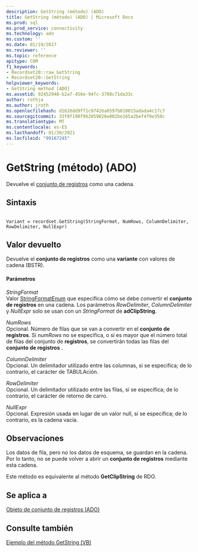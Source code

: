 ```yaml
---
description: GetString (método) (ADO)
title: GetString (método) (ADO) | Microsoft Docs
ms.prod: sql
ms.prod_service: connectivity
ms.technology: ado
ms.custom: ''
ms.date: 01/19/2017
ms.reviewer: ''
ms.topic: reference
apitype: COM
f1_keywords:
- Recordset20::raw_GetString
- Recordset20::GetString
helpviewer_keywords:
- GetString method [ADO]
ms.assetid: 92452940-b2a7-456e-94fc-3780c71da33c
author: rothja
ms.author: jroth
ms.openlocfilehash: d1626dd9ff1c97426a0597b010015adada4c17c7
ms.sourcegitcommit: 33f0f190f962059826e002be165a2bef4f9e350c
ms.translationtype: MT
ms.contentlocale: es-ES
ms.lasthandoff: 01/30/2021
ms.locfileid: "99167245"
---
```

# <a name="getstring-method-ado"></a>GetString (método) (ADO)
Devuelve el [conjunto de registros](./recordset-object-ado.md) como una cadena.  
  
## <a name="syntax"></a>Sintaxis  
  
```  
  
Variant = recordset.GetString(StringFormat, NumRows, ColumnDelimiter, RowDelimiter, NullExpr)  
```  
  
## <a name="return-value"></a>Valor devuelto  
 Devuelve el **conjunto de registros** como una **variante** con valores de cadena (BSTR).  
  
#### <a name="parameters"></a>Parámetros  
 *StringFormat*  
 Valor [StringFormatEnum](./stringformatenum.md) que especifica cómo se debe convertir el **conjunto de registros** en una cadena. Los parámetros *RowDelimiter*, *ColumnDelimiter* y *NullExpr* solo se usan con un *StringFormat* de **adClipString**.  
  
 *NumRows*  
 Opcional. Número de filas que se van a convertir en el **conjunto de registros**. Si *numRows* no se especifica, o si es mayor que el número total de filas del conjunto de **registros**, se convertirán todas las filas del **conjunto de registros** .  
  
 *ColumnDelimiter*  
 Opcional. Un delimitador utilizado entre las columnas, si se especifica; de lo contrario, el carácter de TABULAción.  
  
 *RowDelimiter*  
 Opcional. Un delimitador utilizado entre las filas, si se especifica; de lo contrario, el carácter de retorno de carro.  
  
 *NullExpr*  
 Opcional. Expresión usada en lugar de un valor null, si se especifica; de lo contrario, es la cadena vacía.  
  
## <a name="remarks"></a>Observaciones  
 Los datos de fila, pero no los datos de esquema, se guardan en la cadena. Por lo tanto, no se puede volver a abrir un **conjunto de registros** mediante esta cadena.  
  
 Este método es equivalente al método **GetClipString** de RDO.  
  
## <a name="applies-to"></a>Se aplica a  
 [Objeto de conjunto de registros (ADO)](./recordset-object-ado.md)  
  
## <a name="see-also"></a>Consulte también  
 [Ejemplo del método GetString (VB)](./getstring-method-example-vb.md)